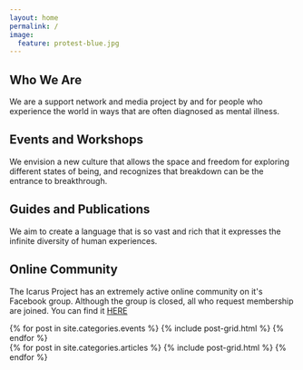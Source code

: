 ```yaml
---
layout: home
permalink: /
image:
  feature: protest-blue.jpg
---
```


<div class="tiles">

<div class="tile">
  <h2 class="post-title">Who We Are</h2>
  <p class="post-excerpt">We are a support network and media project by and for people who experience the world in ways that are often diagnosed as mental illness.</p>
</div><!-- /.tile -->

<div class="tile">
  <h2 class="post-title">Events and Workshops</h2>
  <p class="post-excerpt">We envision a new culture that allows the space and freedom for exploring different states of being, and recognizes that breakdown can be the entrance to breakthrough.</p>
</div><!-- /.tile -->

<div class="tile">
  <h2 class="post-title">Guides and Publications</h2>
  <p class="post-excerpt">We aim to create a language that is so vast and rich that it expresses the infinite diversity of human experiences.</p>
</div><!-- /.tile -->

<div class="tile">
  <h2 class="post-title">Online Community</h2>
  <p class="post-excerpt">The Icarus Project has an extremely active online community on it's Facebook group. Although the group is closed, all who request membership are joined. You can find it <a href="https://www.facebook.com/groups/2394863930/">HERE</a></p>
</div><!-- /.tile -->

</div><!-- /.tiles -->

<div class="tiles">
{% for post in site.categories.events %}
  {% include post-grid.html %}
{% endfor %}
</div><!-- /.tiles -->

<div class="tiles">
{% for post in site.categories.articles %}
  {% include post-grid.html %}
{% endfor %}
</div><!-- /.tiles -->

